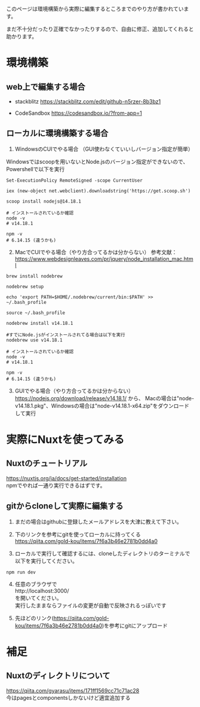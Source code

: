 このページは環境構築から実際に編集するところまでのやり方が書かれています。

まだ不十分だったり正確でなかったりするので、自由に修正、追加してくれると助かります。


# 環境構築

## web上で編集する場合
* stackblitz
https://stackblitz.com/edit/github-n5rzer-8b3bz1

* CodeSandbox
https://codesandbox.io/?from-app=1


## ローカルに環境構築する場合

1. WindowsのCUIでやる場合
（GUI使わなくていいしバージョン指定が簡単）

Windowsではscoopを用いないとNode.jsのバージョン指定ができないので、
Powershellで以下を実行
```
Set-ExecutionPolicy RemoteSigned -scope CurrentUser

iex (new-object net.webclient).downloadstring('https://get.scoop.sh') 

scoop install nodejs@14.18.1

# インストールされているか確認
node -v
# v14.18.1

npm -v
# 6.14.15 (違うかも)
```

2. MacでCUIでやる場合（やり方合ってるかは分からない）
参考文献：https://www.webdesignleaves.com/pr/jquery/node_installation_mac.html
```
brew install nodebrew

nodebrew setup

echo 'export PATH=$HOME/.nodebrew/current/bin:$PATH' >> ~/.bash_profile

source ~/.bash_profile

nodebrew install v14.18.1

#すでにNode.jsがインストールされてる場合は以下を実行
nodebrew use v14.18.1

# インストールされているか確認
node -v
# v14.18.1

npm -v
# 6.14.15 (違うかも)
```

3. GUIでやる場合（やり方合ってるかは分からない）
https://nodejs.org/download/release/v14.18.1/ から、
Macの場合は"node-v14.18.1.pkg"、Windowsの場合は"node-v14.18.1-x64.zip"をダウンロードして実行

# 実際にNuxtを使ってみる

## Nuxtのチュートリアル
https://nuxtjs.org/ja/docs/get-started/installation  
npmでやれば一通り実行できるはずです。


## gitからcloneして実際に編集する
1. まだの場合はgithubに登録したメールアドレスを大津に教えて下さい。

2. 下のリンクを参考にgitを使ってローカルに持ってくる
https://qiita.com/gold-kou/items/7f6a3b46e2781b0dd4a0

3. ローカルで実行して確認するには、cloneしたディレクトリのターミナルで以下を実行してください。
```
npm run dev
```

4. 任意のブラウザで  
http://localhost:3000/  
を開いてください。  
実行したままならファイルの変更が自動で反映されるっぽいです

5. 先ほどのリンク(https://qiita.com/gold-kou/items/7f6a3b46e2781b0dd4a0)を参考にgitにアップロード


# 補足
## Nuxtのディレクトリについて
https://qiita.com/gyarasu/items/171ff1569cc71c71ac28  
今はpagesとcomponentsしかないけど適宜追加する